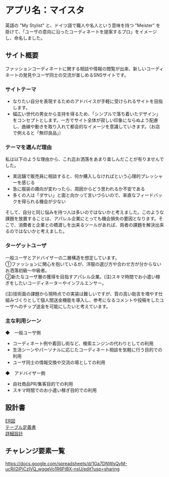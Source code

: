 # アプリ名：マイスタ
英語の "My Stylist" と、ドイツ語で職人や名人という意味を持つ "Meister" を掛けて、「ユーザの意向に沿ったコーディネートを提案するプロ」をイメージし、命名しました。

## サイト概要
ファッションコーディネートに関する相談や情報の閲覧が出来、新しいコーディネートの発見やユーザ同士の交流が楽しめるSNSサイトです。

### サイトテーマ
- なりたい自分を表現するためのアドバイスが手軽に受けられるサイトを目指します。
- 幅広い世代の男女から支持を得るため、「シンプルで落ち着いたデザイン」をコンセプトとします。一方でサイト全体が寂しい印象にならぬよう配慮し、曲線や動きを取り入れて都会的なイメージを意識していきます。（お店で例えると「無印良品」）

### テーマを選んだ理由
私は以下のような理由から、これ迄お洒落をあまり楽しんだことが有りませんでした。  
- 実店舗で販売員に相談すると、何か購入しなければという心理的プレッシャーを感じる  
- 急に服装の趣向が変わったら、周囲からどう思われるか不安である  
- 多くの人は「ダサい」と面と向かって言いづらいので、率直なフィードバックを得られる機会が少ない  

そして、自分と同じ悩みを持つ人は多いのではないかと考えました。このような課題を放置することは、アパレル企業にとっても機会損失の要因となります。そこで、消費者と企業との橋渡しを出来るツールがあれば、両者の課題を解決出来るのではないかと考えました。

### ターゲットユーザ
一般ユーザとアドバイザーの二層構造を想定しています。  
①ファッションに関心を抱いているが、洋服の選び方や合わせ方が分からないお洒落初級〜中級者。  
②新たなユーザ層の獲得を目指すアパレル企業。(注)スキマ時間でお小遣い稼ぎをしたいコーディネーターやインフルエンサー。  

(注)技術面の課題から現時点での実装は難しいですが、質の高い助言を増やす仕組みづくりとして個人間送金機能を導入し、参考になるコメントや投稿をしたユーザへのチップ送金を可能にしたいと考えています。

### 主な利用シーン
◆　一般ユーザ側  
- コーディネート例や着回し術など、検索エンジンの代わりとしての利用  
- 生活シーンやパーソナルに応じたコーディネート相談を気軽に行う目的での利用  
- ユーザ同士の情報交換や交流の場としての利用  

◆　アドバイザー側
- 自社商品PR/集客目的での利用  
- スキマ時間でのお小遣い稼ぎ目的での利用  

## 設計書
[ER図](https://drive.google.com/file/d/1LAZHZfht-QFepCKoKRSlRdRAE3Wz7u2O/view?usp=sharing)  
[テーブル定義書](https://docs.google.com/spreadsheets/d/1ao0uyytf4LcTP-JWFTgjjywjY2oM71ZSY6pYytTiD9c/edit?usp=sharing)  
[詳細設計](https://docs.google.com/spreadsheets/d/109Albn2HwzSOjicozzFt32XL8vR8nPvB0EPhX8w9IUY/edit?usp=sharing)  


## チャレンジ要素一覧
<https://docs.google.com/spreadsheets/d/1Ga7DNWsQyM-ucRiI2iPiCzlVQ_wggeVo1R6FtBX-nsU/edit?usp=sharing>
